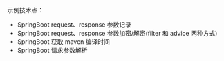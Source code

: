 示例技术点：
* SpringBoot request、response 参数记录
* SpringBoot request、response 参数加密/解密(filter 和 advice 两种方式)
* SpringBoot 获取 maven 编译时间
* SpringBoot 请求参数解析